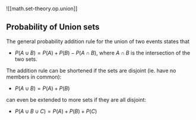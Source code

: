 
![[math.set-theory.op.union]]

## Probability of Union sets
The general probability addition rule for the union of two events states that 
- $P(A \cup B) = P(A) + P(B) − P(A \cap B)$, where $A \cap B$ is the intersection of the two sets.

The addition rule can be shortened if the sets are disjoint (ie. have no members in common): 
- $P(A \cup B) = P (A) + P (B)$

can even be extended to more sets if they are all disjoint: 
- $P( A \cup B \cup C) = P(A) + P(B) + P(C)$
